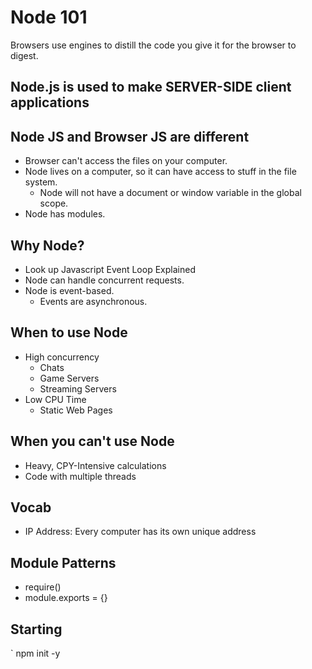 # Node 101

Browsers use engines to distill the code you give it for the browser to digest.

## Node.js is used to make SERVER-SIDE client applications

## Node JS and Browser JS are different

-   Browser can't access the files on your computer.
-   Node lives on a computer, so it can have access to stuff in the file system.
    -   Node will not have a document or window variable in the global scope.
-   Node has modules.

## Why Node?

-   Look up Javascript Event Loop Explained
-   Node can handle concurrent requests.
-   Node is event-based.
    -   Events are asynchronous.

## When to use Node

-   High concurrency
    -   Chats
    -   Game Servers
    -   Streaming Servers
-   Low CPU Time
    -   Static Web Pages

## When you can't use Node

-   Heavy, CPY-Intensive calculations
-   Code with multiple threads

## Vocab

-   IP Address: Every computer has its own unique address

## Module Patterns

-   require()
-   module.exports = {}

## Starting

`
npm init -y
